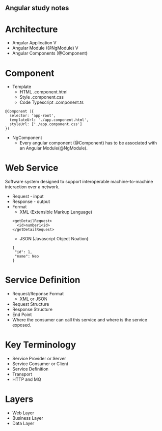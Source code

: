 ## Angular study notes

# Architecture
- Angular Application
  V
- Angular Module (@NgModule)
  V
- Angular Components (@Component)

# Component
- Template
  - HTML .component.html
  - Style .component.css
  - Code Typescript .component.ts

```angular
@Component ({
  selector: 'app-root',
  templateUrl: './app.component.html',
  styleUrl: ['./app.component.css']
})
```

- NgComponent
  - Every angular component (@Component) has to be associated with an Angular Module(@NgModule). 

# Web Service
Software system designed to support interoperable machine-to-machine interaction over a network. 

- Request - input
- Response - output
- Format
  - XML (Extensible Markup Language)
  ```
  <getDetailRequest>
    <id>number1<id>
  </getDetailRequest>
  ```
  - JSON (Javascript Object Noation)
  ```
  {
   "id": 1,
   "name": Neo
  }
  ```
# Service Definition
- Request/Reponse Format
  - XML or JSON
- Request Structure
- Response Structure
- End Point
 - Where the consumer can call this service and where is the service exposed. 

# Key Terminology
- Service Provider or Server
- Service Consumer or Client
- Service Definition
- Transport
 - HTTP and MQ

# Layers
  - Web Layer
  - Business Layer
  - Data Layer

